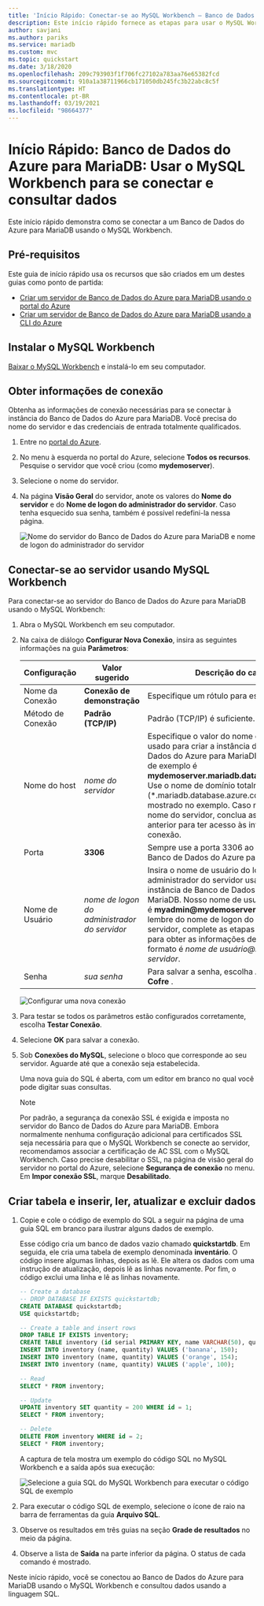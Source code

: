 ```yaml
---
title: 'Início Rápido: Conectar-se ao MySQL Workbench – Banco de Dados do Azure para MariaDB'
description: Este início rápido fornece as etapas para usar o MySQL Workbench para se conectar e consultar dados do Banco de Dados do Azure para MariaDB.
author: savjani
ms.author: pariks
ms.service: mariadb
ms.custom: mvc
ms.topic: quickstart
ms.date: 3/18/2020
ms.openlocfilehash: 209c793903f1f706fc27102a783aa76e65382fcd
ms.sourcegitcommit: 910a1a38711966cb171050db245fc3b22abc8c5f
ms.translationtype: HT
ms.contentlocale: pt-BR
ms.lasthandoff: 03/19/2021
ms.locfileid: "98664377"
---
```

# <a name="quickstart-azure-database-for-mariadb-use-mysql-workbench-to-connect-and-query-data"></a>Início Rápido: Banco de Dados do Azure para MariaDB: Usar o MySQL Workbench para se conectar e consultar dados

Este início rápido demonstra como se conectar a um Banco de Dados do Azure para MariaDB usando o MySQL Workbench. 

## <a name="prerequisites"></a>Pré-requisitos

Este guia de início rápido usa os recursos que são criados em um destes guias como ponto de partida:

- [Criar um servidor de Banco de Dados do Azure para MariaDB usando o portal do Azure](./quickstart-create-mariadb-server-database-using-azure-portal.md)
- [Criar um servidor de Banco de Dados do Azure para MariaDB usando a CLI do Azure](./quickstart-create-mariadb-server-database-using-azure-cli.md)

## <a name="install-mysql-workbench"></a>Instalar o MySQL Workbench

[Baixar o MySQL Workbench](https://dev.mysql.com/downloads/workbench/) e instalá-lo em seu computador.

## <a name="get-connection-information"></a>Obter informações de conexão

Obtenha as informações de conexão necessárias para se conectar à instância do Banco de Dados do Azure para MariaDB. Você precisa do nome do servidor e das credenciais de entrada totalmente qualificados.

1. Entre no [portal do Azure](https://portal.azure.com/).

2. No menu à esquerda no portal do Azure, selecione **Todos os recursos**. Pesquise o servidor que você criou (como **mydemoserver**).

3. Selecione o nome do servidor.

4. Na página **Visão Geral** do servidor, anote os valores do **Nome do servidor** e do **Nome de logon do administrador do servidor**. Caso tenha esquecido sua senha, também é possível redefini-la nessa página.

   ![Nome do servidor do Banco de Dados do Azure para MariaDB e nome de logon do administrador do servidor](./media/connect-workbench/1_server-overview-name-login.png)

## <a name="connect-to-the-server-by-using-mysql-workbench"></a>Conectar-se ao servidor usando MySQL Workbench

Para conectar-se ao servidor do Banco de Dados do Azure para MariaDB usando o MySQL Workbench:

1. Abra o MySQL Workbench em seu computador. 

2. Na caixa de diálogo **Configurar Nova Conexão**, insira as seguintes informações na guia **Parâmetros**:

   | Configuração | Valor sugerido | Descrição do campo |
   |---|---|---|
   |   Nome da Conexão | **Conexão de demonstração** | Especifique um rótulo para essa conexão. |
   | Método de Conexão | **Padrão (TCP/IP)** | Padrão (TCP/IP) é suficiente. |
   | Nome do host | *nome do servidor* | Especifique o valor do nome do servidor usado para criar a instância de Banco de Dados do Azure para MariaDB. Nosso servidor de exemplo é **mydemoserver.mariadb.database.azure.com**. Use o nome de domínio totalmente qualificado (\*.mariadb.database.azure.com) conforme mostrado no exemplo. Caso não se lembre do nome do servidor, conclua as etapas da seção anterior para ter acesso às informações de conexão.  |
   | Porta | **3306** | Sempre use a porta 3306 ao conectar-se ao Banco de Dados do Azure para MariaDB. |
   | Nome de Usuário |  *nome de logon do administrador do servidor* | Insira o nome de usuário do logon do administrador do servidor usado para criar a instância de Banco de Dados do Azure para MariaDB. Nosso nome de usuário de exemplo é **myadmin\@mydemoserver**. Caso não se lembre do nome de logon do administrador do servidor, complete as etapas da seção anterior para obter as informações de conexão. O formato é *nome de usuário\@nome do servidor*.
   | Senha | *sua senha* | Para salvar a senha, escolha **Armazenar no Cofre** . |

   ![Configurar uma nova conexão](./media/connect-workbench/2-setup-new-connection.png)

3. Para testar se todos os parâmetros estão configurados corretamente, escolha **Testar Conexão**. 

4. Selecione **OK** para salvar a conexão. 

5. Sob **Conexões do MySQL**, selecione o bloco que corresponde ao seu servidor. Aguarde até que a conexão seja estabelecida.

   Uma nova guia do SQL é aberta, com um editor em branco no qual você pode digitar suas consultas.
    
   > [!NOTE]
   > Por padrão, a segurança da conexão SSL é exigida e imposta no servidor do Banco de Dados do Azure para MariaDB. Embora normalmente nenhuma configuração adicional para certificados SSL seja necessária para que o MySQL Workbench se conecte ao servidor, recomendamos associar a certificação de AC SSL com o MySQL Workbench. Caso precise desabilitar o SSL, na página de visão geral do servidor no portal do Azure, selecione **Segurança de conexão** no menu. Em **Impor conexão SSL**, marque **Desabilitado**.

## <a name="create-table-and-insert-read-update-and-delete-data"></a>Criar tabela e inserir, ler, atualizar e excluir dados

1. Copie e cole o código de exemplo do SQL a seguir na página de uma guia SQL em branco para ilustrar alguns dados de exemplo.

    Esse código cria um banco de dados vazio chamado **quickstartdb**. Em seguida, ele cria uma tabela de exemplo denominada **inventário**. O código insere algumas linhas, depois as lê. Ele altera os dados com uma instrução de atualização, depois lê as linhas novamente. Por fim, o código exclui uma linha e lê as linhas novamente.
    
    ```sql
    -- Create a database
    -- DROP DATABASE IF EXISTS quickstartdb;
    CREATE DATABASE quickstartdb;
    USE quickstartdb;
    
    -- Create a table and insert rows
    DROP TABLE IF EXISTS inventory;
    CREATE TABLE inventory (id serial PRIMARY KEY, name VARCHAR(50), quantity INTEGER);
    INSERT INTO inventory (name, quantity) VALUES ('banana', 150);
    INSERT INTO inventory (name, quantity) VALUES ('orange', 154);
    INSERT INTO inventory (name, quantity) VALUES ('apple', 100);
    
    -- Read
    SELECT * FROM inventory;
    
    -- Update
    UPDATE inventory SET quantity = 200 WHERE id = 1;
    SELECT * FROM inventory;
    
    -- Delete
    DELETE FROM inventory WHERE id = 2;
    SELECT * FROM inventory;
    ```

    A captura de tela mostra um exemplo do código SQL no MySQL Workbench e a saída após sua execução:
    
    ![Selecione a guia SQL do MySQL Workbench para executar o código SQL de exemplo](media/connect-workbench/3-workbench-sql-tab.png)

2. Para executar o código SQL de exemplo, selecione o ícone de raio na barra de ferramentas da guia **Arquivo SQL**.
3. Observe os resultados em três guias na seção **Grade de resultados** no meio da página. 
4. Observe a lista de **Saída** na parte inferior da página. O status de cada comando é mostrado. 

Neste início rápido, você se conectou ao Banco de Dados do Azure para MariaDB usando o MySQL Workbench e consultou dados usando a linguagem SQL.

<!--
## Next steps
> [!div class="nextstepaction"]
> [Migrate your database using Export and Import](./concepts-migrate-import-export.md)
-->
